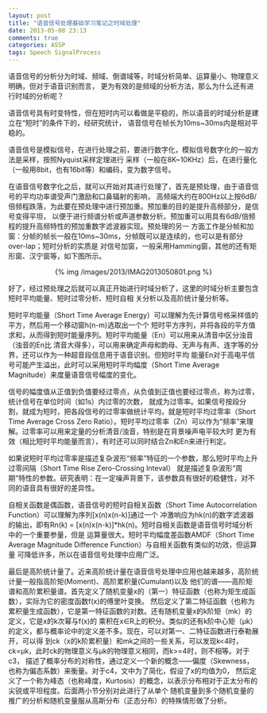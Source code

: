 ```yaml
---
layout: post
title: "语音信号处理基础学习笔记之时域处理"
date: 2013-05-08 23:13
comments: true
categories: ASSP
tags: Speech SignalProcess
---
```

<p>语音信号的分析分为时域、频域、倒谱域等，时域分析简单、运算量小、物理意义明确，但对于语音识别而言，
更为有效的是频域的分析方法，那么为什么还有进行时域的分析呢？</p>

<p>语音信号具有时变特性，但在短时内可以看做是平稳的，所以语音的时域分析是建立在“短时”的条件下的，经研究统计，
语音信号在帧长为10ms~30ms内是相对平稳的。</p>

<p>语音信号是模拟信号，在进行处理之前，要进行数字化，模拟信号数字化的一般方法是采样，按照Nyquist采样定理进行
采样（一般在8K~10KHz）后，在进行量化（一般用8bit，也有16bit等）和编码，变为数字信号。</p>

<p>在语音信号数字化之后，就可以开始对其进行处理了，首先是预处理，由于语音信号的平均功率谱受声门激励和口鼻辐射的影响，
高频端大约在800Hz以上按6dB/倍频程跌落，为此要在预处理中进行预加重。预加重的目的是提升高频部分，是信号变得平坦，
以便于进行频谱分析或声道参数分析。预加重可以用具有6dB/倍频程的提升高频特性的预加重数字滤波器实现。预处理的另一
方面工作是分帧和加窗：分帧的帧长一般在10ms~30ms，分帧既可以是连续的，也可以是有部分over-lap；短时分析的实质是
对信号加窗，一般采用Hamming窗，其他的还有矩形窗、汉宁窗等，如下图所示。
<center>{% img /images/2013/IMAG2013050801.png %}</center>
</p>

<!--more-->

<p>好了，经过预处理之后就可以真正开始进行时域分析了，这里的时域分析主要包含短时平均能量、短时过零分析、短时自相
关分析以及高阶统计量分析等。</p>

<p>短时平均能量（Short Time Average Energy）可以理解为先计算信号格采样值的平方，然后用一个移动窗h(n-m)选取出一个个
短时平方序列，并将各段的平方值求和，从而得到短时能量序列。短时平均能量（En）可以用来从清音中区分浊音（浊音的En比
清音大得多），可以用来确定声母和韵母、无声与有声、连字等的分界，还可以作为一种超音段信息用于语音识别。但短时平均
能量En对于高电平信号可能产生溢出，此时可以采用短时平均幅度（Short Time Average Magnitude）来度量语音信号幅度的变化。</p>

<p>信号的幅度值从正值到负值要经过零点，从负值到正值也要经过零点，称为过零，统计信号在单位时间（如1s）内过零的次数，
就成为过零率。如果信号按段分割，就成为短时，把各段信号的过零率做统计平均，就是短时平均过零率（Short Time Average Cross 
Zero Ratio）。短时平均过零率（Zn）可以作为“频率”来理解。过零率可以用来定量的分析清音/浊音，特别是在背景噪声电平较大时
更为有效（相比短时平均能量而言），有时还可以同时结合Zn和En来进行判定。</p>

<p>如果说短时平均过零率是描述复杂波形“频率”特征的一个参数，那么短时平均上升过零间隔（Short Time Rise Zero-Crossing Inteval）
就是描述复杂波形“周期”特性的参数。研究表明：在一定噪声背景下，该参数具有很好的稳健性，对不同的语音具有很好的差异性。</p>

<p>自相关函数是偶函数，语音信号的短时自相关函数（Short Time Autocorrelation Function）可以理解为序列[x(n)x(n-k)]通过一个
冲激响应为hk(n)的数字滤波器的输出，即有Rn(k) = [x(n)x(n-k)]*hk(n)。短时自相关函数是语音信号时域分析中的一个重要参量，但是
运算量很大。短时平均幅度差函数AMDF（Short Time Average Magnitude Difference Function）与自相关函数有类似的功效，但运算量
可降低许多，所以在语音信号处理中应用广泛。</p>

<p>最后是高阶统计量了。近来高阶统计量在语音信号处理中应用也越来越多，高阶统计量一般指高阶矩(Moment)、高阶累积量(Cumulant)以及
他们的谱——高阶矩谱和高阶累积量谱。首先定义了随机变量x的（第一）特征函数（也称为矩生成函数），实际为它的密度函数f(x)的傅里叶变换。
然后定义了第二特征函数（也称为累积量生成函数），它是第一特征函数的对数。还有随机变量x的k阶矩（mk）的定义，它是x的k次幂与f(x)的
乘积在x∈R上的积分。类似的还有k阶中心矩（μk）的定义，都与概率论中的定义差不多。现在，可以对第一、二特征函数进行泰勒展开，可以得
到ck（x的k阶累积量）和mk之间的一些关系，可以发现k<4时，ck=μk，此时ck的物理意义与μk的物理意义相同，而k>=4时，则不相等。对于c3，
描述了概率分布的对称性，通过定义一个新的概念——偏度（Skewness，也称为偏态系数）来衡量。对于c4，文中为了简化，假设了x的均值为0，
然后定义了一个称为峰态（也称峰度，Kurtosis）的概念，以表示分布相对于正太分布的尖锐或平坦程度。后面两小节分别对此进行了从单个
随机变量到多个随机变量的推广的分析和随机变量服从高斯分布（正态分布）的特殊情形做了分析。</p>
